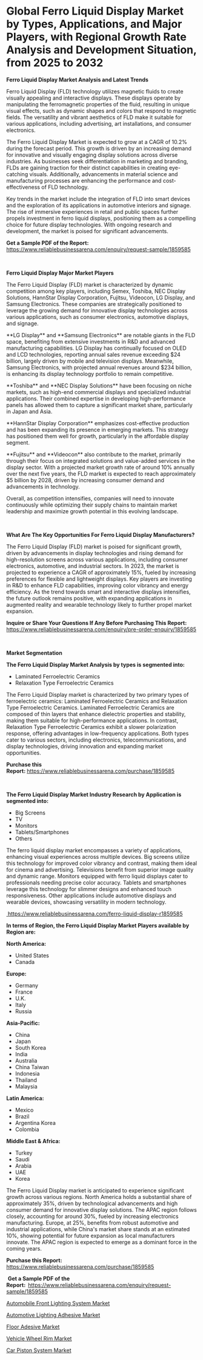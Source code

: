 <p><h1>Global Ferro Liquid Display Market by Types, Applications, and Major Players, with Regional Growth Rate Analysis and Development Situation, from 2025 to 2032</h1></p><p><strong>Ferro Liquid Display Market Analysis and Latest Trends</strong></p>
<p><p>Ferro Liquid Display (FLD) technology utilizes magnetic fluids to create visually appealing and interactive displays. These displays operate by manipulating the ferromagnetic properties of the fluid, resulting in unique visual effects, such as dynamic shapes and colors that respond to magnetic fields. The versatility and vibrant aesthetics of FLD make it suitable for various applications, including advertising, art installations, and consumer electronics.</p><p>The Ferro Liquid Display Market is expected to grow at a CAGR of 10.2% during the forecast period. This growth is driven by an increasing demand for innovative and visually engaging display solutions across diverse industries. As businesses seek differentiation in marketing and branding, FLDs are gaining traction for their distinct capabilities in creating eye-catching visuals. Additionally, advancements in material science and manufacturing processes are enhancing the performance and cost-effectiveness of FLD technology.</p><p>Key trends in the market include the integration of FLD into smart devices and the exploration of its applications in automotive interiors and signage. The rise of immersive experiences in retail and public spaces further propels investment in ferro liquid displays, positioning them as a compelling choice for future display technologies. With ongoing research and development, the market is poised for significant advancements.</p></p>
<p><strong>Get a Sample PDF of the Report:&nbsp;</strong> <a href="https://www.reliablebusinessarena.com/enquiry/request-sample/1859585?utm_campaign=1990&utm_medium=2&utm_source=Github&utm_content=ia&utm_term=05022025&utm_id=ferro-liquid-display">https://www.reliablebusinessarena.com/enquiry/request-sample/1859585</a></p>
<p>&nbsp;</p>
<p><strong>Ferro Liquid Display Major Market Players</strong></p>
<p><p>The Ferro Liquid Display (FLD) market is characterized by dynamic competition among key players, including Semex, Toshiba, NEC Display Solutions, HannStar Display Corporation, Fujitsu, Videocon, LG Display, and Samsung Electronics. These companies are strategically positioned to leverage the growing demand for innovative display technologies across various applications, such as consumer electronics, automotive displays, and signage.</p><p>**LG Display** and **Samsung Electronics** are notable giants in the FLD space, benefiting from extensive investments in R&D and advanced manufacturing capabilities. LG Display has continually focused on OLED and LCD technologies, reporting annual sales revenue exceeding $24 billion, largely driven by mobile and television displays. Meanwhile, Samsung Electronics, with projected annual revenues around $234 billion, is enhancing its display technology portfolio to remain competitive.</p><p>**Toshiba** and **NEC Display Solutions** have been focusing on niche markets, such as high-end commercial displays and specialized industrial applications. Their combined expertise in developing high-performance panels has allowed them to capture a significant market share, particularly in Japan and Asia.</p><p>**HannStar Display Corporation** emphasizes cost-effective production and has been expanding its presence in emerging markets. This strategy has positioned them well for growth, particularly in the affordable display segment.</p><p>**Fujitsu** and **Videocon** also contribute to the market, primarily through their focus on integrated solutions and value-added services in the display sector. With a projected market growth rate of around 10% annually over the next five years, the FLD market is expected to reach approximately $5 billion by 2028, driven by increasing consumer demand and advancements in technology.</p><p>Overall, as competition intensifies, companies will need to innovate continuously while optimizing their supply chains to maintain market leadership and maximize growth potential in this evolving landscape.</p></p>
<p>&nbsp;</p>
<p><strong>What Are The Key Opportunities For Ferro Liquid Display Manufacturers?</strong></p>
<p><p>The Ferro Liquid Display (FLD) market is poised for significant growth, driven by advancements in display technologies and rising demand for high-resolution screens across various applications, including consumer electronics, automotive, and industrial sectors. In 2023, the market is projected to experience a CAGR of approximately 15%, fueled by increasing preferences for flexible and lightweight displays. Key players are investing in R&D to enhance FLD capabilities, improving color vibrancy and energy efficiency. As the trend towards smart and interactive displays intensifies, the future outlook remains positive, with expanding applications in augmented reality and wearable technology likely to further propel market expansion.</p></p>
<p><strong>Inquire or Share Your Questions If Any Before Purchasing This Report:</strong> <a href="https://www.reliablebusinessarena.com/enquiry/pre-order-enquiry/1859585?utm_campaign=1990&utm_medium=2&utm_source=Github&utm_content=ia&utm_term=05022025&utm_id=ferro-liquid-display">https://www.reliablebusinessarena.com/enquiry/pre-order-enquiry/1859585</a></p>
<p>&nbsp;</p>
<p><strong>Market Segmentation</strong></p>
<p><strong>The Ferro Liquid Display Market Analysis by types is segmented into:</strong></p>
<p><ul><li>Laminated Ferroelectric Ceramics</li><li>Relaxation Type Ferroelectric Ceramics</li></ul></p>
<p><p>The Ferro Liquid Display market is characterized by two primary types of ferroelectric ceramics: Laminated Ferroelectric Ceramics and Relaxation Type Ferroelectric Ceramics. Laminated Ferroelectric Ceramics are composed of thin layers that enhance dielectric properties and stability, making them suitable for high-performance applications. In contrast, Relaxation Type Ferroelectric Ceramics exhibit a slower polarization response, offering advantages in low-frequency applications. Both types cater to various sectors, including electronics, telecommunications, and display technologies, driving innovation and expanding market opportunities.</p></p>
<p><strong>Purchase this Report:&nbsp;</strong><a href="https://www.reliablebusinessarena.com/purchase/1859585?utm_campaign=1990&utm_medium=2&utm_source=Github&utm_content=ia&utm_term=05022025&utm_id=ferro-liquid-display">https://www.reliablebusinessarena.com/purchase/1859585</a></p>
<p>&nbsp;</p>
<p><strong>The Ferro Liquid Display Market Industry Research by Application is segmented into:</strong></p>
<p><ul><li>Big Screens</li><li>TV</li><li>Monitors</li><li>Tablets/Smartphones</li><li>Others</li></ul></p>
<p><p>The ferro liquid display market encompasses a variety of applications, enhancing visual experiences across multiple devices. Big screens utilize this technology for improved color vibrancy and contrast, making them ideal for cinema and advertising. Televisions benefit from superior image quality and dynamic range. Monitors equipped with ferro liquid displays cater to professionals needing precise color accuracy. Tablets and smartphones leverage this technology for slimmer designs and enhanced touch responsiveness. Other applications include automotive displays and wearable devices, showcasing versatility in modern technology.</p></p>
<p><a href="https://www.reliablebusinessarena.com/ferro-liquid-display-r1859585?utm_campaign=1990&utm_medium=2&utm_source=Github&utm_content=ia&utm_term=05022025&utm_id=ferro-liquid-display">&nbsp;https://www.reliablebusinessarena.com/ferro-liquid-display-r1859585</a></p>
<p><strong>In terms of Region, the Ferro Liquid Display Market Players available by Region are:</strong></p>
<p>
    <p> <strong> North America: </strong>
        <ul>
            <li>United States</li>
            <li>Canada</li>
        </ul>
        </p> 
    <p> <strong> Europe: </strong>
        <ul>
            <li>Germany</li>
            <li>France</li>
            <li>U.K.</li>
            <li>Italy</li>
            <li>Russia</li>
        </ul>
        </p> 
    <p> <strong> Asia-Pacific: </strong>
        <ul>
            <li>China</li>
            <li>Japan</li>
            <li>South Korea</li>
            <li>India</li>
            <li>Australia</li>
            <li>China Taiwan</li>
            <li>Indonesia</li>
            <li>Thailand</li>
            <li>Malaysia</li>
        </ul>
        </p> 
    <p> <strong> Latin America: </strong>
        <ul>
            <li>Mexico</li>
            <li>Brazil</li>
            <li>Argentina Korea</li>
            <li>Colombia</li>
        </ul>
        </p> 
    <p> <strong> Middle East & Africa: </strong>
        <ul>
            <li>Turkey</li>
            <li>Saudi</li>
            <li>Arabia</li>
            <li>UAE</li>
            <li>Korea</li>
        </ul>
    </p>
    </p>
<p><p>The Ferro Liquid Display market is anticipated to experience significant growth across various regions. North America holds a substantial share of approximately 35%, driven by technological advancements and high consumer demand for innovative display solutions. The APAC region follows closely, accounting for around 30%, fueled by increasing electronics manufacturing. Europe, at 25%, benefits from robust automotive and industrial applications, while China's market share stands at an estimated 10%, showing potential for future expansion as local manufacturers innovate. The APAC region is expected to emerge as a dominant force in the coming years.</p></p>
<p><strong>Purchase this Report: </strong><a href="https://www.reliablebusinessarena.com/purchase/1859585?utm_campaign=1990&utm_medium=2&utm_source=Github&utm_content=ia&utm_term=05022025&utm_id=ferro-liquid-display">https://www.reliablebusinessarena.com/purchase/1859585</a></p>
<p>&nbsp;<strong>Get a Sample PDF of the Report:&nbsp;&nbsp;</strong><a href="https://www.reliablebusinessarena.com/enquiry/request-sample/1859585?utm_campaign=1990&utm_medium=2&utm_source=Github&utm_content=ia&utm_term=05022025&utm_id=ferro-liquid-display">https://www.reliablebusinessarena.com/enquiry/request-sample/1859585</a></p>
<p><strong></strong></p>
<p><p><a href="https://www.linkedin.com/pulse/global-automobile-front-lighting-system-market-scope-its-kd2ne?utm_campaign=1990&utm_medium=2&utm_source=Github&utm_content=ia&utm_term=05022025&utm_id=ferro-liquid-display">Automobile Front Lighting System Market</a></p><p><a href="https://www.linkedin.com/pulse/automotive-lighting-adhesive-market-global-regional-analysis-3xupe?utm_campaign=1990&utm_medium=2&utm_source=Github&utm_content=ia&utm_term=05022025&utm_id=ferro-liquid-display">Automotive Lighting Adhesive Market</a></p><p><a href="https://github.com/MarciaRunte/Market-Research-Report-List-1/blob/main/floor-adesive-market.md?utm_campaign=1990&utm_medium=2&utm_source=Github&utm_content=ia&utm_term=05022025&utm_id=ferro-liquid-display">Floor Adesive Market</a></p><p><a href="https://www.linkedin.com/pulse/lucrative-growth-vehicle-wheel-rim-market-forecasted-qmtaf?utm_campaign=1990&utm_medium=2&utm_source=Github&utm_content=ia&utm_term=05022025&utm_id=ferro-liquid-display">Vehicle Wheel Rim Market</a></p><p><a href="https://www.linkedin.com/pulse/comprehensive-car-piston-system-market-size-report-2025-crkgf?utm_campaign=1990&utm_medium=2&utm_source=Github&utm_content=ia&utm_term=05022025&utm_id=ferro-liquid-display">Car Piston System Market</a></p></p>